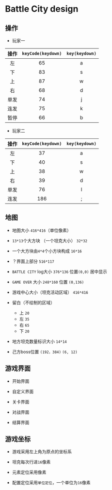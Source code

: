 # Battle City design

## 操作

- 玩家一

| 操作  | `keyCode(keydown)` | `key(keydown)` |
| :---: | :----------------: | :------------: |
|  左   |         65         |       a        |
|  下   |         83         |       s        |
|  上   |         87         |       w        |
|  右   |         68         |       d        |
| 单发  |         74         |       j        |
| 连发  |         75         |       k        |
| 暂停  |         66         |       b        |

- 玩家二
  
| 操作  | `keyCode(keydown)` | `key(keydown)` |
| :---: | :----------------: | :------------: |
|  左   |         37         |       a        |
|  下   |         40         |       s        |
|  上   |         38         |       w        |
|  右   |         39         |       d        |
| 单发  |         76         |       l        |
| 连发  |        186         |       ;        |

## 地图

- 地图大小  `416*416`（单位像素）

- `13*13`个大方块 （一个坦克大小） `32*32`

- 一个大方块由`4*4`个小方块构成 `16*16`

- ？界面上部分 `516*117`

- `BATTLE CITY` log大小 `376*136`  位置`(0,0)` 居中显示

- `GAME OVER` 大小 `248*160`  位置 `(0,136)`

- 游戏中心大小（坦克活动区域） `416*416`

- 留白（不绘制的区域）
  - 上  `20`
  - 左  `35`
  - 右  `65`
  - 下  `20`

- 地方坦克数量标识大小 `14*14`

- 己方boss位置  `(192，384)` `(6, 12)`

## 游戏界面

- 开始界面

- 自定义界面

- 关卡界面

- 对战界面

- 结算界面

## 游戏坐标

- 游戏采用左上角为原点的坐标系

- 坦克每次行进`16`像素

- 元素定位采用像素

- 配置定位采用`单位定位`，一个单位为`16`像素
